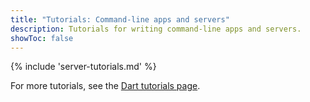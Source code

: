 ```yaml
---
title: "Tutorials: Command-line apps and servers"
description: Tutorials for writing command-line apps and servers.
showToc: false
---
```


{% include 'server-tutorials.md' %}

For more tutorials, see the [Dart tutorials page](/tutorials).
